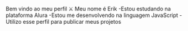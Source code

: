 Bem vindo ao meu perfil ⚔️
Meu nome é Erik
-Estou estudando na plataforma Alura
-Estou me desenvolvendo na linguagem JavaScript
-Utilizo esse perfil para publicar meus projetos

